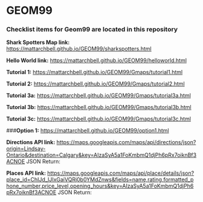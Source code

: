 # GEOM99
### Checklist items for Geom99 are located in this repository
**Shark Spotters Map link:** https://mattarchbell.github.io/GEOM99/sharkspotters.html

**Hello World link:** https://mattarchbell.github.io/GEOM99/helloworld.html

**Tutorial 1:** https://mattarchbell.github.io/GEOM99/Gmaps/tutorial1.html

**Tutorial 2:** https://mattarchbell.github.io/GEOM99/Gmaps/tutorial2.html

**Tutorial 3a:** https://mattarchbell.github.io/GEOM99/Gmaps/tutorial3a.html

**Tutorial 3b:** https://mattarchbell.github.io/GEOM99/Gmaps/tutorial3b.html

**Tutorial 3c:** https://mattarchbell.github.io/GEOM99/Gmaps/tutorial3c.html

###**Option 1:** https://mattarchbell.github.io/GEOM99/option1.html

**Directions API link:** https://maps.googleapis.com/maps/api/directions/json?origin=Lindsay-Ontario&destination=Calgary&key=AIzaSyA5a1FoKmbmQ1djPh6pRx7oiknBf3ACNOE
JSON Return:

**Places API link:** https://maps.googleapis.com/maps/api/place/details/json?place_id=ChIJd_lJIxGaiVQRj0b0YMdZnws&fields=name,rating,formatted_phone_number,price_level,opening_hours&key=AIzaSyA5a1FoKmbmQ1djPh6pRx7oiknBf3ACNOE
JSON Return:
